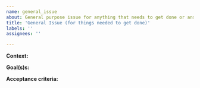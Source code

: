 ```yaml
---
name: general_issue
about: General purpose issue for anything that needs to get done or answered.
title: 'General Issue (for things needed to get done)'
labels: ''
assignees: ''

---
```


<!-- Please make sure your issue is clear, has context and is ACTIONABLE.-->
<!-- For discussion issues (no actionable) please use a blank template.-->

**Context:**

<!-- Provide context for the assignee. -->

**Goal(s)s:**

<!-- List here the actionable items you'd like to get done. Write it/them as concrete as possible so that your issue gets done. -->

**Acceptance criteria:**

<!-- What needs to have happened for this issue to be closed. -->
